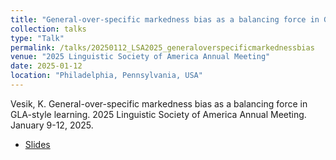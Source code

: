 ```yaml
---
title: "General-over-specific markedness bias as a balancing force in GLA-style learning"
collection: talks
type: "Talk"
permalink: /talks/20250112_LSA2025_generaloverspecificmarkednessbias
venue: "2025 Linguistic Society of America Annual Meeting"
date: 2025-01-12
location: "Philadelphia, Pennsylvania, USA"
---
```


Vesik, K. General-over-specific markedness bias as a balancing force in GLA-style learning. 2025 Linguistic Society of America Annual Meeting. January 9-12, 2025.

 - [Slides](../files/Vesik_2025_LSA_slides.pdf)
